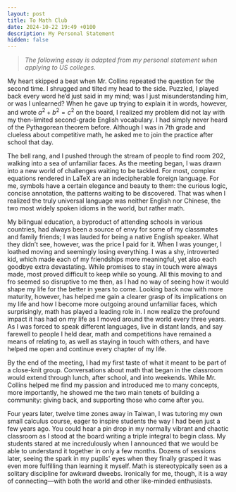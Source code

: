 ```yaml
---
layout: post
title: To Math Club
date: 2024-10-22 19:49 +0100
description: My Personal Statement
hidden: false
---
```

> *The following essay is adapted from my personal statement when applying to US colleges.*


My heart skipped a beat when Mr. Collins repeated the question for the second time. I shrugged and tilted my head to the side. Puzzled, I played back every word he’d just said in my mind; was I just misunderstanding him, or was I unlearned? When he gave up trying to explain it in words, however, and wrote $a^2+b^2=c^2$ on the board, I realized my problem did not lay with my then-limited second-grade English vocabulary. I had simply never heard of the Pythagorean theorem before. Although I was in 7th grade and clueless about competitive math, he asked me to join the practice after school that day.

The bell rang, and I pushed through the stream of people to find room 202, walking into a sea of unfamiliar faces. As the meeting began, I was drawn into a new world of challenges waiting to be tackled. For most, complex equations rendered in LaTeX are an indecipherable foreign language. For me, symbols have a certain elegance and beauty to them: the curious logic, concise annotation, the patterns waiting to be discovered. That was when I realized the truly universal language was neither English nor Chinese, the two most widely spoken idioms in the world, but rather math. 

My bilingual education, a byproduct of attending schools in various countries, had always been a source of envy for some of my classmates and family friends; I was lauded for being a native English speaker. What they didn’t see, however, was the price I paid for it. When I was younger, I loathed moving and seemingly losing everything. I was a shy, introverted kid, which made each of my friendships more meaningful, yet also each goodbye extra devastating. While promises to stay in touch were always made, most proved difficult to keep while so young. All this moving to and fro seemed so disruptive to me then, as I had no way of seeing how it would shape my life for the better in years to come. Looking back now with more maturity, however, has helped me gain a clearer grasp of its implications on my life and how I become more outgoing around unfamiliar faces, which surprisingly, math has played a leading role in. I now realize the profound impact it has had on my life as I moved around the world every three years. As I was forced to speak different languages, live in distant lands, and say farewell to people I held dear, math and competitions have remained a means of relating to, as well as staying in touch with others, and have helped me open and continue every chapter of my life.

By the end of the meeting, I had my first taste of what it meant to be part of a close-knit group. Conversations about math that began in the classroom would extend through lunch, after school, and into weekends. While Mr. Collins helped me find my passion and introduced me to many concepts, more importantly, he showed me the two main tenets of building a community: giving back, and supporting those who come after you.

Four years later, twelve time zones away in Taiwan, I was tutoring my own small calculus course, eager to inspire students the way I had been just a few years ago. You could hear a pin drop in my normally vibrant and chaotic classroom as I stood at the board writing a triple integral to begin class. My students stared at me incredulously when I announced that we would be able to understand it together in only a few months. Dozens of sessions later, seeing the spark in my pupils' eyes when they finally grasped it was even more fulfilling than learning it myself.  Math is stereotypically seen as a solitary discipline for awkward dweebs. Ironically for me, 
though, it is a way of connecting—with both the world and other like-minded enthusiasts.